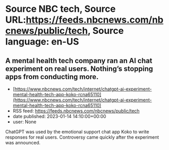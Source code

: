 # Source NBC tech, Source URL:https://feeds.nbcnews.com/nbcnews/public/tech, Source language: en-US

## A mental health tech company ran an AI chat experiment on real users. Nothing’s stopping apps from conducting more.
 - [https://www.nbcnews.com/tech/internet/chatgpt-ai-experiment-mental-health-tech-app-koko-rcna65110](https://www.nbcnews.com/tech/internet/chatgpt-ai-experiment-mental-health-tech-app-koko-rcna65110)
 - RSS feed: https://feeds.nbcnews.com/nbcnews/public/tech
 - date published: 2023-01-14 14:10:00+00:00
 - user: None

ChatGPT was used by the emotional support chat app Koko to write responses for real users. Controversy came quickly after the experiment was announced.
